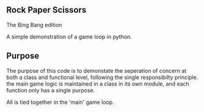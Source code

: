 ## Rock Paper Scissors 
The Bing Bang edition

A simple demonstration of a game loop in python.

## Purpose
The purpose of this code is to demonstate the seperation of concern at both a class and functional level, following the single responsibilty principle.
the main game logic is maintained in a class in its own module, and each function only has a single purpose. 

All is tied together in the 'main' game loop.